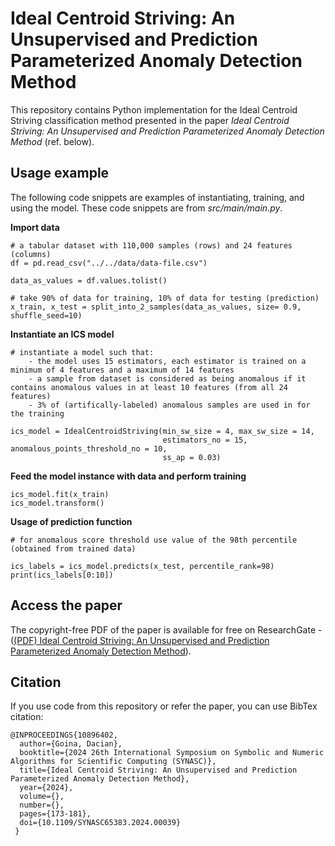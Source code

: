 # Ideal Centroid Striving: An Unsupervised and Prediction Parameterized Anomaly Detection Method

This repository contains Python implementation for the Ideal Centroid Striving classification method presented in the paper *Ideal Centroid Striving: An Unsupervised and Prediction Parameterized Anomaly Detection Method* (ref. below).

## Usage example
The following code snippets are examples of instantiating, training, and using the model. These code snippets are from *src/main/main.py*.

**Import data**
```
# a tabular dataset with 110,000 samples (rows) and 24 features (columns)
df = pd.read_csv("../../data/data-file.csv")

data_as_values = df.values.tolist()

# take 90% of data for training, 10% of data for testing (prediction)
x_train, x_test = split_into_2_samples(data_as_values, size= 0.9, shuffle_seed=10)
```

**Instantiate an ICS model**
```
# instantiate a model such that:
	- the model uses 15 estimators, each estimator is trained on a minimum of 4 features and a maximum of 14 features
	- a sample from dataset is considered as being anomalous if it contains anomalous values in at least 10 features (from all 24 features)
	- 3% of (artifically-labeled) anomalous samples are used in for the training 

ics_model = IdealCentroidStriving(min_sw_size = 4, max_sw_size = 14, 
                                  estimators_no = 15,  anomalous_points_threshold_no = 10,
								  ss_ap = 0.03)
```

**Feed the model instance with data and perform training**
```
ics_model.fit(x_train)
ics_model.transform()
```

**Usage of prediction function**
```
# for anomalous score threshold use value of the 98th percentile (obtained from trained data) 

ics_labels = ics_model.predicts(x_test, percentile_rank=98)
print(ics_labels[0:10])
```

## Access the paper
The copyright-free PDF of the paper is available for free on ResearchGate - ([(PDF) Ideal Centroid Striving: An Unsupervised and Prediction Parameterized Anomaly Detection Method](https://www.researchgate.net/publication/389388217_Ideal_Centroid_Striving_An_Unsupervised_and_Prediction_Parameterized_Anomaly_Detection_Method)).

## Citation
If you use code from this repository or refer the paper, you can use BibTex citation: 
```
@INPROCEEDINGS{10896402,
  author={Goina, Dacian},
  booktitle={2024 26th International Symposium on Symbolic and Numeric Algorithms for Scientific Computing (SYNASC)}, 
  title={Ideal Centroid Striving: An Unsupervised and Prediction Parameterized Anomaly Detection Method}, 
  year={2024},
  volume={},
  number={},
  pages={173-181},
  doi={10.1109/SYNASC65383.2024.00039}
 }
```